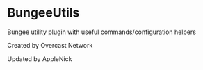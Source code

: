 BungeeUtils
===========

Bungee utility plugin with useful commands/configuration helpers

Created by Overcast Network

Updated by AppleNick
